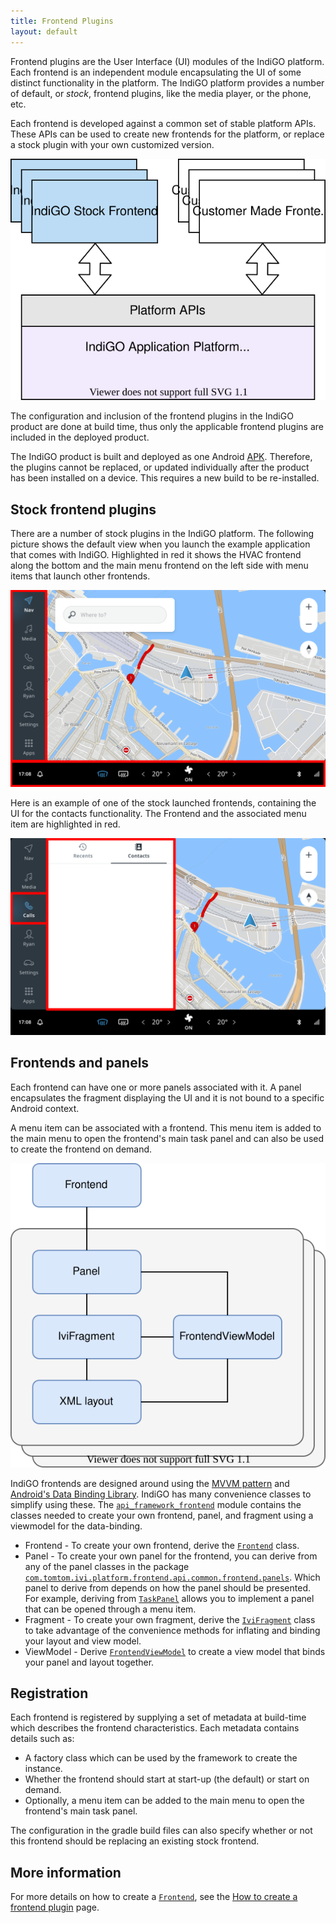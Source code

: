```yaml
---
title: Frontend Plugins
layout: default
---
```


Frontend plugins are the User Interface (UI) modules of the IndiGO platform. Each frontend is an 
independent module encapsulating the UI of some distinct functionality in the platform. The IndiGO 
platform provides a number of default, or _stock_, frontend plugins, like the media player, or the 
phone, etc.

Each frontend is developed against a common set of stable platform APIs. These APIs can be used to 
create new frontends for the platform, or replace a stock plugin with your own customized 
version.

![Frontend plugin overview](images/frontend-plugin-overview.svg)

The configuration and inclusion of the frontend plugins in the IndiGO product are done at build 
time, thus only the applicable frontend plugins are included in the deployed product.

The IndiGO product is built and deployed as one Android 
[APK](https://developer.android.com/guide/components/fundamentals). 
Therefore, the plugins cannot be replaced, or updated individually after the product has been 
installed on a device. This requires a new build to be re-installed.

## Stock frontend plugins

There are a number of stock plugins in the IndiGO platform. The following picture shows the default 
view when you launch the example application that comes with IndiGO. Highlighted in red it shows 
the HVAC frontend along the bottom and the main menu frontend on the left side with menu items 
that launch other frontends.

![IndiGO frontends](images/frontend-example-indigo.png)

Here is an example of one of the stock launched frontends, containing the UI for the contacts 
functionality. The Frontend and the associated menu item are highlighted in red. 

![Frontend example Contacts](images/frontend-example-contacts.png)

## Frontends and panels

Each frontend can have one or more panels associated with it. A panel encapsulates the fragment
displaying the UI and it is not bound to a specific Android context.

A menu item can be associated with a frontend. This menu item is added to the main menu to open
the frontend's main task panel and can also be used to create the frontend on demand.

![Frontend panel relation](images/frontend-panel-relation.svg)

IndiGO frontends are designed around using the 
[MVVM pattern](https://en.wikipedia.org/wiki/Model%E2%80%93view%E2%80%93viewmodel) 
and [Android's Data Binding Library](https://developer.android.com/topic/libraries/data-binding). 
IndiGO has many convenience classes to simplify using these. The 
[`api_framework_frontend`](TTIVI_INDIGO_API) module contains the classes needed to create your own 
frontend, panel, and fragment using a viewmodel for the data-binding.

- Frontend - To create your own frontend, derive the [`Frontend`](TTIVI_INDIGO_API) class.
- Panel - To create your own panel for the frontend, you can derive from any of the panel classes 
in the package [`com.tomtom.ivi.platform.frontend.api.common.frontend.panels`](TTIVI_INDIGO_API).
Which panel to derive from depends on how the panel should be presented. For example, deriving from
[`TaskPanel`](TTIVI_INDIGO_API) allows you to implement a panel that can be opened through a menu 
item.
- Fragment - To create your own fragment, derive the [`IviFragment`](TTIVI_INDIGO_API) class to take 
advantage of the convenience methods for inflating and binding your layout and view model.
- ViewModel - Derive [`FrontendViewModel`](TTIVI_INDIGO_API) to create a view model that binds your 
panel and layout together.


## Registration

Each frontend is registered by supplying a set of metadata at build-time 
which describes the frontend characteristics. Each metadata contains details such as:

- A factory class which can be used by the framework to create the instance.
- Whether the frontend should start at start-up (the default) or start on demand.
- Optionally, a menu item can be added to the main menu to open the frontend's main task panel.

The configuration in the gradle build files can also specify whether or not this frontend should 
be replacing an existing stock frontend.

## More information

For more details on how to create a [`Frontend`](TTIVI_INDIGO_API), see the 
[How to create a frontend plugin](/indigo/documentation/tutorials-and-examples/basics/create-a-frontend-plugin) 
page.


